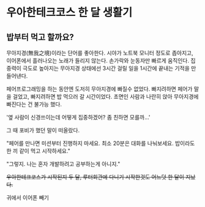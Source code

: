 # 우아한테크코스 한 달 생활기

## 밥부터 먹고 할까요?
무아지경(無我之境)이라는 단어를 좋아한다. 시야가 노트북 모니터 정도로 좁아지고, 
이어폰에서 흘러나오는 노래가 들리지 않는다. 손가락와 눈동자만 빠르게 움직인다. 
집중력이 극도로 높아지는 무아지경 상태에선 3시간 걸릴 일을 1시간에 끝내는 기적을 만들어낸다.  
  
페어프로그래밍을 하는 동안엔 도저히 무아지경에 빠질수 없었다. 빠지려하면 페어가 말을 걸었고, 
빠지려하면 밥 먹으러 갈 시간이었다. 초면인 사람과 나란히 앉아 무아지경에 빠진다는 건 불가능 했다. 

'옆 사람이 신경쓰이는데 어떻게 집중하겠어? 좀 친하면 모를까...'

그 때 포비가 했던 말이 떠올랐다. 

"페어를 만나면 미션부터 진행하지 마세요. 최소 20분은 대화를 나눠보세요. 밥이라도 한 끼 같이 먹고 시작하세요."



"그렇지. 나는 혼자 개발하려고 공부하는게 아니지."

~~우아한테크코스가 시작된지 두 달, 루터회관에 다니기 시작한것도 어느덧 한 달이 지났다.~~ 


귀에서 이어폰 빼기
